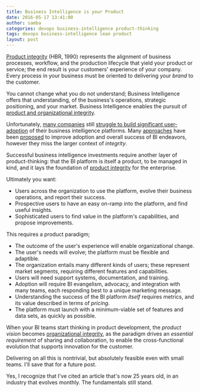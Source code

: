 ```yaml
---
title: Business Intelligence is your Product
date: 2016-05-17 13:41:00
author: samba
categories: devops business-intelligence product-thinking
tags: devops business-intelligence lean product
layout: post
---
```


[Product integrity][1] (HBR, 1990) represents the alignment of business processes, workflow, and the production lifecycle that yield your product or service; the end result is your customers' experience of your company. Every process in your business must be oriented to delivering your _brand_ to the customer.

You cannot change what you do not understand; Business Intelligence offers that understanding, of the business's operations, strategic positioning, and your market. Business Intelligence enables the pursuit of [product and organizational integrity][1].

Unfortunately, [many companies][2] still [struggle to build significant user-adoption][3] of their business intelligence platforms. Many [approaches][4] have been [proposed][5] to improve adoption and overall success of BI endeavors, however they miss the larger context of _integrity_.

Successful business intelligence investments require another layer of product-thinking: that the BI platform is itself a product, to be managed in kind, and it lays the foundation of [product integrity][1] for the enterprise.

Ultimately you want:

- Users across the organization to use the platform, evolve their business operations, and report their success.
- Prospective users to have an easy on-ramp into the platform, and find useful insights.
- Sophisticated users to find value in the platform's capabilities, and propose improvements.

This requires a product paradigm;

- The outcome of the user's experience will enable organizational change.
- The user's needs will evolve; the platform must be flexible and adaptible.
- The organization entails many different kinds of users; these represent market segments, requiring different features and capabilities.
- Users will need support systems, documentation, and training.
- Adoption will require BI evangelism, advocacy, and integration with many teams, each responding best to a unique marketing message.
- Understanding the success of the BI platform _itself_ requires metrics, and its value described in terms of _pricing_.
- The platform must launch with a minimum-viable set of features and data sets, as quickly as possible.

When your BI teams start thinking in product development, the _product vision_ becomes [organizational integrity][1], as the paradigm drives an _essential requirement_ of sharing and collaboration, to enable the cross-functional evolution that supports innovation for the customer.

Delivering on all this is nontrivial, but absolutely feasible even with small teams. I'll save that for a future post.

Yes, I recognize that I've cited an article that's now 25 years old, in an industry that evolves monthly. The fundamentals still stand.

[1]: https://hbr.org/1990/11/the-power-of-product-integrity
[2]: http://www.cio.com/article/2373576/enterprise-software/to-hell-with-business-intelligence--40-percent-of-execs-trust-gut.html
[3]: http://www.biscorecard.com/bi-adoption-flat/
[4]: http://www.mrc-productivity.com/blog/2015/03/7-practical-ways-to-improve-bi-user-adoption/
[5]: http://www.antivia.com/blog/?p=3432



